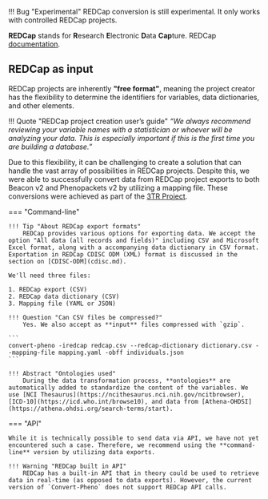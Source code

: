!!! Bug "Experimental"
    REDCap conversion is still experimental. It only works with controlled REDCap projects.

**REDCap** stands for **R**esearch **E**lectronic **D**ata **Cap**ture. REDCap [documentation](https://www.project-redcap.org).

## REDCap as input

REDCap projects are inherently **"free format"**, meaning the project creator has the flexibility to determine the identifiers for variables, data dictionaries, and other elements.

!!! Quote "REDCap project creation user’s guide" 
    _“We always recommend reviewing your variable names with a statistician or whoever will be analyzing your data. This is especially important if this is the first time you are building a database.”_ 

Due to this flexibility, it can be challenging to create a solution that can handle the vast array of possibilities in REDCap projects. Despite this, we were able to successfully convert data from REDCap project exports to both Beacon v2 and Phenopackets v2 by utilizing a mapping file. These conversions were achieved as part of the [3TR Project](https://3tr-imi.eu).

=== "Command-line"

    !!! Tip "About REDCap export formats"
        REDCap provides various options for exporting data. We accept the option "All data (all records and fields)" including CSV and Microsoft Excel format, along with a accompanying data dictionary in CSV format. Exportation in REDCap CDISC ODM (XML) format is discussed in the section on [CDISC-ODM](cdisc.md).

    We'll need three files:

    1. REDCap export (CSV)
    2. REDCap data dictionary (CSV)
    3. Mapping file (YAML or JSON)

    !!! Question "Can CSV files be compressed?"
        Yes. We also accept as **input** files compressed with `gzip`.

    ```
    convert-pheno -iredcap redcap.csv --redcap-dictionary dictionary.csv --mapping-file mapping.yaml -obff individuals.json
    ```

    !!! Abstract "Ontologies used"
        During the data transformation process, **ontologies** are automatically added to standardize the content of the variables. We use [NCI Thesaurus](https://ncithesaurus.nci.nih.gov/ncitbrowser), [ICD-10](https://icd.who.int/browse10), and data from [Athena-OHDSI](https://athena.ohdsi.org/search-terms/start).

=== "API"

    While it is technically possible to send data via API, we have not yet encountered such a case. Therefore, we recommend using the **command-line** version by utilizing data exports.

    !!! Warning "REDCap built in API"
        REDCap has a built-in API that in theory could be used to retrieve data in real-time (as opposed to data exports). However, the current version of `Convert-Pheno` does not support REDCap API calls.
